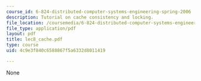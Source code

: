 ```yaml
---
course_id: 6-824-distributed-computer-systems-engineering-spring-2006
description: Tutorial on cache consistency and locking.
file_location: /coursemedia/6-824-distributed-computer-systems-engineering-spring-2006/4c9e3f840c6588867f5a6332d8011419_lec8_cache.pdf
file_type: application/pdf
layout: pdf
title: lec8_cache.pdf
type: course
uid: 4c9e3f840c6588867f5a6332d8011419

---
```

None
